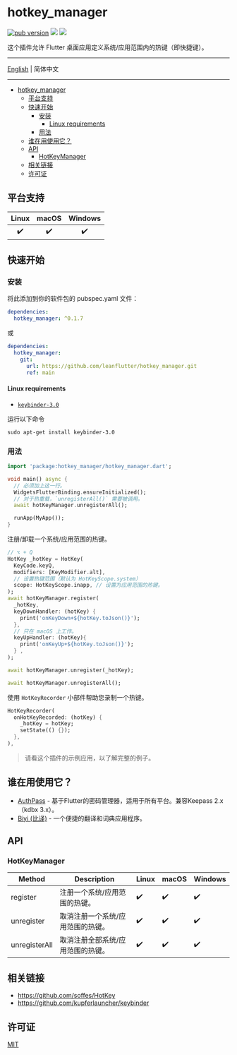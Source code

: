 # hotkey_manager

[![pub version][pub-image]][pub-url] [![][discord-image]][discord-url] ![][visits-count-image] 

[pub-image]: https://img.shields.io/pub/v/hotkey_manager.svg
[pub-url]: https://pub.dev/packages/hotkey_manager

[discord-image]: https://img.shields.io/discord/884679008049037342.svg
[discord-url]: https://discord.gg/zPa6EZ2jqb

[visits-count-image]: https://img.shields.io/badge/dynamic/json?label=Visits%20Count&query=value&url=https://api.countapi.xyz/hit/leanflutter.hotkey_manager/visits

这个插件允许 Flutter 桌面应用定义系统/应用范围内的热键（即快捷键）。

---

[English](./README.md) | 简体中文

---

<!-- START doctoc generated TOC please keep comment here to allow auto update -->
<!-- DON'T EDIT THIS SECTION, INSTEAD RE-RUN doctoc TO UPDATE -->

- [hotkey_manager](#hotkey_manager)
  - [平台支持](#平台支持)
  - [快速开始](#快速开始)
    - [安装](#安装)
      - [Linux requirements](#linux-requirements)
    - [用法](#用法)
  - [谁在用使用它？](#谁在用使用它)
  - [API](#api)
    - [HotKeyManager](#hotkeymanager)
  - [相关链接](#相关链接)
  - [许可证](#许可证)

<!-- END doctoc generated TOC please keep comment here to allow auto update -->

## 平台支持

| Linux | macOS | Windows |
| :---: | :---: | :-----: |
|   ✔️   |   ✔️   |    ✔️    |

## 快速开始

### 安装

将此添加到你的软件包的 pubspec.yaml 文件：

```yaml
dependencies:
  hotkey_manager: ^0.1.7
```

或

```yaml
dependencies:
  hotkey_manager:
    git:
      url: https://github.com/leanflutter/hotkey_manager.git
      ref: main
```

#### Linux requirements

- [`keybinder-3.0`](https://github.com/kupferlauncher/keybinder)

运行以下命令

```
sudo apt-get install keybinder-3.0
```

### 用法

```dart
import 'package:hotkey_manager/hotkey_manager.dart';

void main() async {
  // 必须加上这一行。
  WidgetsFlutterBinding.ensureInitialized();
  // 对于热重载，`unregisterAll()` 需要被调用。
  await hotKeyManager.unregisterAll();

  runApp(MyApp());
}
```

注册/卸载一个系统/应用范围的热键。

```dart
// ⌥ + Q
HotKey _hotKey = HotKey(
  KeyCode.keyQ,
  modifiers: [KeyModifier.alt],
  // 设置热键范围（默认为 HotKeyScope.system）
  scope: HotKeyScope.inapp, // 设置为应用范围的热键。
);
await hotKeyManager.register(
  _hotKey,
  keyDownHandler: (hotKey) {
    print('onKeyDown+${hotKey.toJson()}');
  },
  // 只在 macOS 上工作。
  keyUpHandler: (hotKey){
    print('onKeyUp+${hotKey.toJson()}');
  } ,
);

await hotKeyManager.unregister(_hotKey);

await hotKeyManager.unregisterAll();
```

使用 `HotKeyRecorder` 小部件帮助您录制一个热键。

```dart
HotKeyRecorder(
  onHotKeyRecorded: (hotKey) {
    _hotKey = hotKey;
    setState(() {});
  },
),
```

> 请看这个插件的示例应用，以了解完整的例子。

## 谁在用使用它？

- [AuthPass](https://authpass.app/) - 基于Flutter的密码管理器，适用于所有平台。兼容Keepass 2.x（kdbx 3.x）。
- [Biyi (比译)](https://biyidev.com/) - 一个便捷的翻译和词典应用程序。

## API

### HotKeyManager

| Method        | Description                       | Linux | macOS | Windows |
| ------------- | --------------------------------- | ----- | ----- | ------- |
| register      | 注册一个系统/应用范围的热键。     | ✔️     | ✔️     | ✔️       |
| unregister    | 取消注册一个系统/应用范围的热键。 | ✔️     | ✔️     | ✔️       |
| unregisterAll | 取消注册全部系统/应用范围的热键。 | ✔️     | ✔️     | ✔️       |

## 相关链接

- https://github.com/soffes/HotKey
- https://github.com/kupferlauncher/keybinder

## 许可证

[MIT](./LICENSE)
